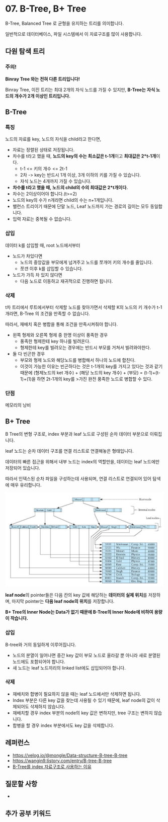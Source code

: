 # 07. B-Tree, B+ Tree

B-Tree, Balanced Tree 로 균형을 유지하는 트리를 의미합니다.

일반적으로 데이터베이스, 파일 시스템에서 이 자료구조를 많이 사용합니다.





## 다원 탐색 트리

### 주의!

**Binray Tree 와는 전혀 다른 트리입니다!**

Binray Tree, 이진 트리는 최대 2개의 자식 노드를 가질 수 있지만, 
**B-Tree는 자식 노드의 개수가 2개 이상인 트리입니다.**











## B-Tree



### 특징

노드의 자료를 key, 노드의 자식을 child라고 한다면,

- 자료는 정렬된 상태로 저장됩니다.
- 차수를 t라고 했을 때, **노드의 key의 수는 최소값은 t-1개**이고 **최대값은 2*t-1개**이다.
  - t-1 <= 키의 개수 <= 2t-1
  - 2차 -> key는 반드시 1개 이상, 3개 이하의 키를 가질 수 있습니다.
  - 자식 노드는 4개까지 가질 수 있습니다.
- **차수를 t라고 했을 때, 노드의 child의 수의 최대값은 2*t개이다.**
- 차수는 2이상이어야 합니다.(t>=2)
- 노드의 key의 수가 n개라면 child의 수는 n+1개입니다.
- 밸런스 트리이기 때문에 단말 노드, Leaf 노드까지 가는 경로의 길이는 모두 동일합니다.
- 입력 자료는 중복될 수 없습니다.



### 삽입

데이터 k를 삽입할 때, root 노드에서부터

- 노드가 차있다면
  - 노드의 중앙값을 부모에게 넘겨주고 노드를 쪼개어 키의 개수를 줄입니다.
  - 쪼갠 이후 k를 삽입할 수 있습니다.
- 노드가 가득 차 있지 않다면
  - 다음 노드로 이동하고 재귀적으로 진행하면 됩니다.



### 삭제

t차 트리에서 
루트에서부터 삭제할 노드를 찾아가면서 삭제할 K의 노드의 키 개수가 t-1 개라면,
B-Tree 의 조건을 만족할 수 없습니다.

따라서, 재배치 혹은 병합을 통해 조건을 만족시켜줘야 합니다.

- 왼쪽 형제와 오른쪽 형제 중 한명 이상이 풍족한 경우
  - 풍족한 형제한테 key 하나를 빌려온다.
  - 형제한테 key를 빌려오는 경우에는 반드시 부모를 거쳐서 빌려와야한다.
- 둘 다 빈곤한 경우
  - 부모와 형제 노드와 해당노드를 병합해서 하나의 노드에 합친다.
  - 이것이 가능한 이유는 빈곤하다는 것은 t-1개의 key를 가지고 있다는 것과 같기 때문에 (형제노드의 ket 개수) + (해당 노드의 key 개수) + (부모) = (t-1)+(t-1)+(1)을 하면 2t-1개의 key를 >가진 완전 풍족한 노드로 병합할 수 있다.



### 단점

메모리의 낭비



## B+ Tree

B Tree의 변형 구조로, index 부분과 leaf 노드로 구성된 순차 데이터 부분으로 이뤄집니다.

leaf 노드는 순차 데이터 구조를 연결 리스트로 연결해놓은 형태입니다.

데이터의 빠른 접근을 위해서 내부 노드는 index의 역할만을, 
데이터는 leaf 노드에만 저장되어 있습니다.

따라서 인덱스된 순차 파일을 구성하는데 사용되며, 
연결 리스트로 연결되어 있어 탐색에 매우 유리합니다.

![image-20210410205225861](../assets/data_structure/b+tree.png)

**leaf node**의 pointer들은 다음 칸의 key 값에 해당하는 **데이터의 실제 위치**를 저장하며,
마지막 pointer는 **다음 leaf node의 위치**를 저장합니다.

**B+ Tree의 Inner Node는 Data가 없기 때문에 B-Tree의 Inner Node에 비하여 용량이 작습니다.** 





### 삽입

B-tree와 거의 동일하게 이루어집니다.

- 노드의 분열이 일어나면 중간 key 값이 부모 노드로 올라갈 뿐 아니라 새로 분열된 노드에도 포함되어야 합니다.
- 새 노드는 leaf 노드끼리의 linked list에도 삽입되어야 합니다.



### 삭제

- 재배치와 합병이 필요하지 않을 때는 leaf 노드에서만 삭제하면 됩니다.
- Index 부분은 다른 key 값을 찾는데 사용될 수 있기 때문에,
  leaf node의 값이 삭제되어도 삭제하지 않습니다.
- 재배치할 경우 index 부분의 node의 key 값은 변하지만, tree 구조는 변하지 않습니다.
- 합병을 할 경우 index 부분에서도 key 값을 삭제합니다.













## 레퍼런스

- https://velog.io/@mongle/Data-structure-B-tree-B-tree
- https://wangin9.tistory.com/entry/B-tree-B-tree
- [B-Tree를 index 자료구조로 사용하는 이유 ](https://helloinyong.tistory.com/296)



## 질문할 사항

- 



## 추가 공부 키워드

